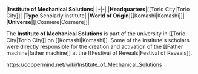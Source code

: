 |**Institute of Mechanical Solutions**|
|-|-|
|**Headquarters**|[[Torio City\|Torio City]]|
|**Type**|Scholarly institute|
|**World of Origin**|[[Komashi\|Komashi]]|
|**Universe**|[[Cosmere\|Cosmere]]|

The **Institute of Mechanical Solutions** is part of the university in [[Torio City\|Torio City]] on [[Komashi\|Komashi]]. Some of the institute's scholars were directly responsible for the creation and activation of the [[Father machine\|father machine]] at the [[Festival of Reveals\|Festival of Reveals]].



https://coppermind.net/wiki/Institute_of_Mechanical_Solutions